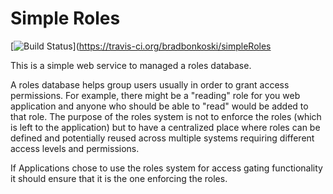 Simple Roles
===================
[![Build Status](https://travis-ci.org/bradbonkoski/simpleRoles.svg?branch=master)](https://travis-ci.org/bradbonkoski/simpleRoles

This is a simple web service to managed a roles database.  

A roles database helps group users usually in order to grant access permissions.  For example, there might be a "reading" role for you web application and anyone who should be able to "read" would be added to that role.  The purpose of the roles system is not to enforce the roles (which is left to the application) but to have a centralized place where roles can be defined and potentially reused across multiple systems requiring different access levels and permissions.

If Applications chose to use the roles system for access gating functionality it should ensure that it is the one enforcing the roles.
